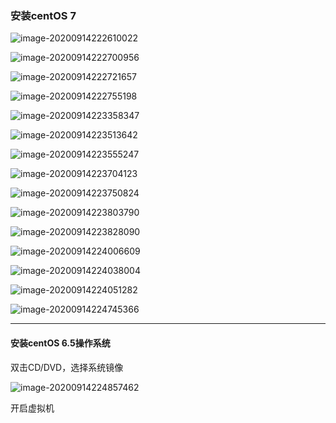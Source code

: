 ### 安装centOS 7

 

![image-20200914222610022](01-vmware12安装linux虚拟机.assets/image-20200914222610022.png)

![image-20200914222700956](01-vmware12安装linux虚拟机.assets/image-20200914222700956.png)



![image-20200914222721657](01-vmware12安装linux虚拟机.assets/image-20200914222721657.png)



![image-20200914222755198](01-vmware12安装linux虚拟机.assets/image-20200914222755198.png)



![image-20200914223358347](01-vmware12安装linux虚拟机.assets/image-20200914223358347.png)

![image-20200914223513642](01-vmware12安装linux虚拟机.assets/image-20200914223513642.png)

![image-20200914223555247](01-vmware12安装linux虚拟机.assets/image-20200914223555247.png)

![image-20200914223704123](01-vmware12安装linux虚拟机.assets/image-20200914223704123.png)



![image-20200914223750824](01-vmware12安装linux虚拟机.assets/image-20200914223750824.png)

![image-20200914223803790](01-vmware12安装linux虚拟机.assets/image-20200914223803790.png)

![image-20200914223828090](01-vmware12安装linux虚拟机.assets/image-20200914223828090.png)

![image-20200914224006609](01-vmware12安装linux虚拟机.assets/image-20200914224006609.png)

![image-20200914224038004](01-vmware12安装linux虚拟机.assets/image-20200914224038004.png)

![image-20200914224051282](01-vmware12安装linux虚拟机.assets/image-20200914224051282.png)

![image-20200914224745366](01-vmware12安装linux虚拟机.assets/image-20200914224745366.png)

---



#### 安装centOS 6.5操作系统

双击CD/DVD，选择系统镜像

![image-20200914224857462](01-vmware12安装linux虚拟机.assets/image-20200914224857462.png)



开启虚拟机























